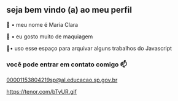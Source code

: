 ## seja bem vindo (a) ao meu perfil 

👋 • meu nome é Maria Clara 

💄 • eu gosto muito de maquiagem 

📂• uso esse espaço para arquivar alguns trabalhos 
 do Javascript 

 ### você pode entrar em contato comigo 📫

00001153804219sp@al.educacao.sp.gov.br

https://tenor.com/bTyUR.gif
